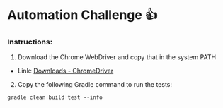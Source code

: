 # Automation Challenge :+1:

### Instructions:

1. Download the Chrome WebDriver and copy that in the system PATH
- Link: [Downloads - ChromeDriver](http://chromedriver.chromium.org/downloads)

2. Copy the following Gradle command to run the tests:
  ```
  gradle clean build test --info
  ```
